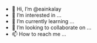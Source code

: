 - 👋 Hi, I’m @eainkalay
- 👀 I’m interested in ...
- 🌱 I’m currently learning ...
- 💞️ I’m looking to collaborate on ...
- 📫 How to reach me ...

<!---
eainkalay/eainkalay is a ✨ special ✨ repository because its `README.md` (this file) appears on your GitHub profile.
You can click the Preview link to take a look at your changes.
--->
